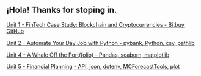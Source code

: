 ## ¡Hola! Thanks for stoping in.


[Unit 1 - FinTech Case Study: Blockchain and Cryptocurrencies - Bitbuy, GitHub](https://github.com/tiyub/Assignments-UTOR-VIRT-FIN-PT-11-2021-U-C/tree/main/Unit-1-FinTech-Case-Study#readme)


[Unit 2 - Automate Your Day Job with Python - pybank, Python, csv, pathlib](https://github.com/tiyub/Assignments-UTOR-VIRT-FIN-PT-11-2021-U-C/tree/main/unit-2-python-homework/pybank)


[Unit 4 - A Whale Off the Port(folio) - Pandas, seaborn, matplotlib](https://github.com/tiyub/Assignments-UTOR-VIRT-FIN-PT-11-2021-U-C/tree/main/unit-4-homework-assignment-a-whale-off-the-port-folio)


[Unit 5 - Financial Planning - API, json, dotenv, MCForecastTools, plot](https://github.com/tiyub/Assignments-UTOR-VIRT-FIN-PT-11-2021-U-C/tree/main/unit-5-financial-planner)
